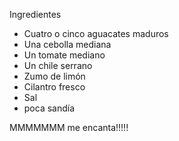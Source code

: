 Ingredientes

- Cuatro o cinco aguacates maduros
- Una cebolla mediana 
- Un tomate mediano
- Un chile serrano 
- Zumo de limón
- Cilantro fresco
- Sal
- poca sandía

MMMMMMM me encanta!!!!!
